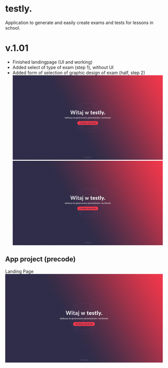 # testly.
Application to generate and easily create exams and tests for lessons in school.

# v.1.01
 - Finished landingpage (UI and working)
 - Added select of type of exam (step 1), without UI
 - Added form of selection of graphic design of exam (half, step 2)
![Landing Page](https://raw.githubusercontent.com/janmager/testly/master/img-git/landing-page.jpg)
![Landing Page](https://raw.githubusercontent.com/janmager/testly/master/img-git/landing-page.jpg)

 
## App project (precode)
Landing Page
![Landing Page](https://raw.githubusercontent.com/janmager/testly/master/img-git/landing-page.jpg)

